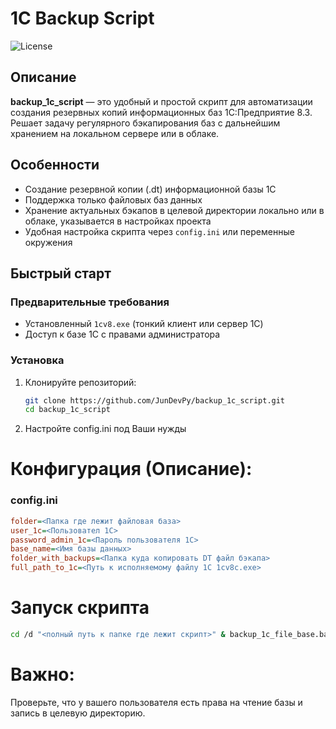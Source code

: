 # 1C Backup Script

![License](https://img.shields.io/github/license/JunDevPy/backup_1c_script)

## Описание

**backup_1c_script** — это удобный и простой скрипт для автоматизации создания резервных копий информационных баз 1С:Предприятие 8.3. Решает задачу регулярного бэкапирования баз с дальнейшим хранением на локальном сервере или в облаке.

## Особенности

- Создание резервной копии (.dt) информационной базы 1С
- Поддержка только файловых баз данных
- Хранение актуальных бэкапов в целевой директории локально или в облаке, указывается в настройках проекта
- Удобная настройка скрипта через `config.ini` или переменные окружения

## Быстрый старт

### Предварительные требования

- Установленный `1cv8.exe` (тонкий клиент или сервер 1С)
- Доступ к базе 1С с правами администратора

### Установка

1. Клонируйте репозиторий:
   ```bash
   git clone https://github.com/JunDevPy/backup_1c_script.git
   cd backup_1c_script
2. Настройте config.ini под Ваши нужды
# Конфигурация (Описание):

### config.ini
```ini
folder=<Папка где лежит файловая база>
user_1c=<Пользовател 1С>
password_admin_1c=<Пароль пользователя 1С>
base_name=<Имя базы данных>
folder_with_backups=<Папка куда копировать DT файл бэкапа>
full_path_to_1c=<Путь к исполняемому файлу 1С 1cv8c.exe>
```

# Запуск скрипта

```bash
cd /d "<полный путь к папке где лежит скрипт>" & backup_1c_file_base.bat
```

# Важно:
Проверьте, что у вашего пользователя есть права на чтение базы и запись в целевую директорию.
